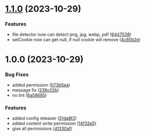 # [1.1.0](https://github.com/cybinon/erdnes/compare/v1.0.0...v1.1.0) (2023-10-29)


### Features

* file detector now can detect png, jpg, webp, pdf ([6447538](https://github.com/cybinon/erdnes/commit/64475387bc60a10f0a0ce551318e146ed9a6f469))
* setCookie now can get null, if null cookie will remove ([4c85b2e](https://github.com/cybinon/erdnes/commit/4c85b2e771a8b0334b8dce927e30feee74d1cb15))

# 1.0.0 (2023-10-29)


### Bug Fixes

* added permission ([073b5ea](https://github.com/cybinon/erdnes/commit/073b5eacda38bbb3ab36d217c0790f416770ec2e))
* message fix ([238c02b](https://github.com/cybinon/erdnes/commit/238c02b7af6e3e1e06841d06fc737171b83af1e8))
* no lint ([6a58685](https://github.com/cybinon/erdnes/commit/6a586851c9651b1543f960a46ce37db7418c2110))


### Features

* added config releaser ([31da8f2](https://github.com/cybinon/erdnes/commit/31da8f244a36f7eb45129f899c8f5c0578e92caa))
* added content write permission ([14f32e5](https://github.com/cybinon/erdnes/commit/14f32e5ae0e3fdbf05568b8117ae79d7b598ebcb))
* give all permissions ([d1330af](https://github.com/cybinon/erdnes/commit/d1330af7a1c2201a4f7e20dcf33a16f5216e1081))
